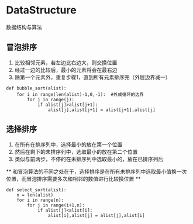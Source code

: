 # DataStructure
数据结构与算法

## 冒泡排序
1. 比较相邻元素，若左边比右边大，则交换位置
2. 经过一边的比较后，最小的元素将会在最右边
3. 除第一个元素外，重复步骤1，直到所有元素排序完（外层边界减一）

```
def bubble_sort(alist):
    for i in range(len(alist)-1,0,-1):  #外成循环的边界
        for j in range(j):
            if alist[j]>alist[j+1]:
                alist[j],alist[j+1] = alist[j+1],alist[j]
```

## 选择排序
1. 在所有在排序列中，选择最小的放在第一个位置
2. 然后在剩下的未排序列中，选取最小的放在第二个位置
3. 类似与前两步，不停的在未排序列中选取最小的，放在已排序列后

** 和冒泡算法的不同之处在于，选择排序是在所有未排序列中选取最小值换一次位置，而冒泡排序需要多次和相邻的数值进行比较换位置 **
```
def select_sort(alist):
    n = len(alist)
    for i in range(n):
        for j in range(i+1,n):
            if alist[j]<alist[i]:
                alist[i],alist[j] = alist[j],alist[i]
```